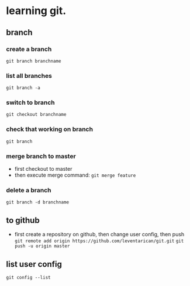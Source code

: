 # learning git.

## branch
### create a branch
`git branch branchname`

### list all branches
`git branch -a`

### switch to branch
`git checkout branchname`

### check that working on branch
`git branch`

### merge branch to master
* first checkout to master
* then execute merge command: `git merge feature`

### delete a branch
`git branch -d branchname`

## to github
* first create a repository on github, then change user config, then push
`git remote add origin https://github.com/leventarican/git.git`
`git push -u origin master`

## list user config
`git config --list`
